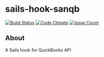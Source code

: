 # sails-hook-sanqb

  [![Build Status](https://travis-ci.org/sanjorgek/sails-hook-sanqb.svg?branch=master)](https://travis-ci.org/sanjorgek/sails-hook-sanqb)
  [![Code Climate](https://codeclimate.com/github/sanjorgek/sails-hook-sanqb/badges/gpa.svg)](https://codeclimate.com/github/sanjorgek/sails-hook-sanqb)
  [![Issue Count](https://codeclimate.com/github/sanjorgek/sails-hook-sanqb/badges/issue_count.svg)](https://codeclimate.com/github/sanjorgek/sails-hook-sanqb)

## About
A Sails hook for QuickBooks API
